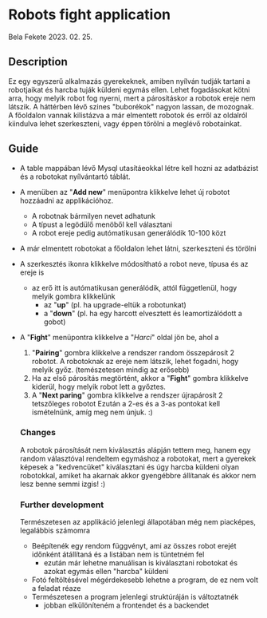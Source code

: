 # Robots fight application
Bela Fekete
2023. 02. 25. 

## Description
Ez egy egyszerű alkalmazás gyerekeknek, amiben nyílván tudják tartani a robotjaikat és harcba tuják küldeni egymás ellen.
Lehet fogadásokat kötni arra, hogy melyik robot fog nyerni, mert a párosításkor a robotok ereje nem látszik.
A háttérben lévő szines "buborékok" nagyon lassan, de mozognak.
A főoldalon vannak kilistázva a már elmentett robotok és erről az oldalról kiindulva lehet szerkeszteni, vagy éppen törölni a meglévő robotainkat.

## Guide
- A table mappában lévő Mysql utasítáeokkal létre kell hozni az adatbázist és a robotokat nyílvántartó táblát.
- A menüben az "**Add new**" menüpontra klikkelve lehet új robotot hozzáadni az applikációhoz.
    - A robotnak bármilyen nevet adhatunk
    - A típust a legödülő menöből kell választani
    - A robot ereje pedig autómatikusan generálódik 10-100 közt
- A már elmentett robotokat a főoldalon lehet látni, szerkeszteni és törölni
- A szerkesztés ikonra klikkelve módosítható a robot neve, típusa és az ereje is
    - az erő itt is autómatikusan generálódik, attól függetlenül, hogy melyik gombra klikkelünk
        - az "**up**" (pl. ha upgrade-eltük a robotunkat)
        - a "**down**" (pl. ha egy harcott elvesztett és leamortizálódott a gobot)
- A "**Fight**" menüpontra klikkelve a "*Harci*" oldal jön be, ahol a 
    1. "**Pairing**" gombra klikkelve a rendszer random összepárosít 2 robotot. A robotoknak az ereje nem látszik, lehet fogadni, hogy melyik győz. (temészetesen mindig az erősebb)
    2. Ha az első párosítás megtörtént, akkor a "**Fight**" gombra klikkelve kiderül, hogy melyik robot lett a győztes.
    3. A "**Next paring**" gombra klikkelve a rendszer újrapárosít 2 tetszőleges robotot
    Ezután a 2-es és a 3-as pontokat kell ismételnünk, amíg meg nem únjuk. :) 


    ### Changes
    A robotok párosítását nem kiválasztás alápján tettem meg, hanem egy random választóval rendeltem egymáshoz a robotokat, mert a gyerekek képesek a "kedvencüket" kiválasztani és úgy harcba küldeni olyan robotokkal, amiket ha akarnak akkor gyengébbre állítanak és akkor nem lesz benne semmi izgis! :)


    ### Further development
    Természetesen az applikáció jelenlegi állapotában még nem piacképes, legalábbis számomra
    - Beépítenék egy rendom függvényt, ami az összes robot erejét időnként átállítaná és a listában nem is tüntetném fel
        - ezután már lehetne manuálisan is kiválasztani robotokat és azokat egymás ellen "harcba" küldeni
    - Fotó feltöltésével mégérdekesebb lehetne a program, de ez nem volt a feladat réaze
    - Természetesen a program jelenlegi struktúráján is változtatnék
        - jobban elkülöníteném a frontendet és a backendet